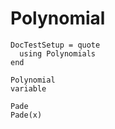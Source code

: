# Polynomial

```@meta
DocTestSetup = quote
  using Polynomials
end
```

```@docs
Polynomial
variable
```

```@docs
Pade
Pade(x)
```

